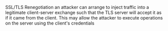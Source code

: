 
SSL/TLS Renegotiation an attacker can arrange to inject traffic into a
legitimate client-server exchange such that the TLS server will accept
it as if it came from the client. This may allow the attacker to execute
operations on the server using the client's credentials
